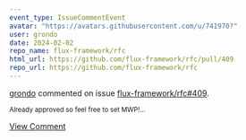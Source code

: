 ```yaml
---
event_type: IssueCommentEvent
avatar: "https://avatars.githubusercontent.com/u/741970?"
user: grondo
date: 2024-02-02
repo_name: flux-framework/rfc
html_url: https://github.com/flux-framework/rfc/pull/409
repo_url: https://github.com/flux-framework/rfc
---
```


<a href='https://github.com/grondo' target='_blank'>grondo</a> commented on issue <a href='https://github.com/flux-framework/rfc/pull/409' target='_blank'>flux-framework/rfc#409</a>.

<small>Already approved so feel free to set MWP!...</small>

<a href='https://github.com/flux-framework/rfc/pull/409' target='_blank'>View Comment</a>